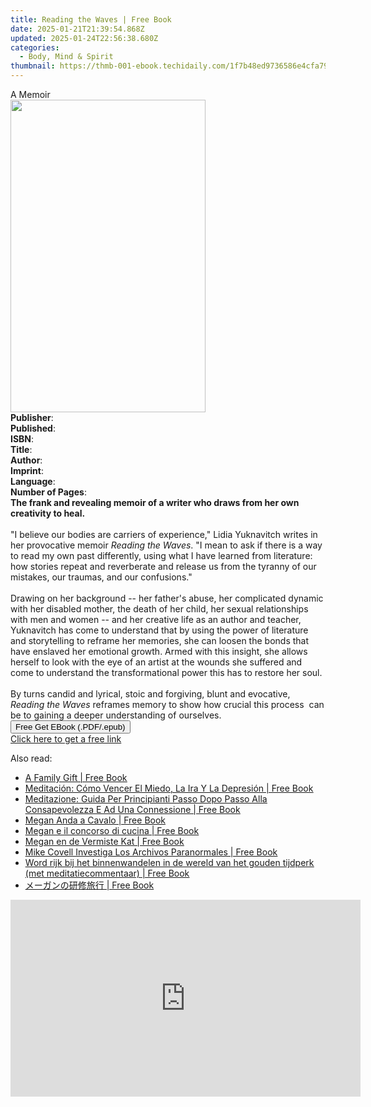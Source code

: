 ```yaml
---
title: Reading the Waves | Free Book
date: 2025-01-21T21:39:54.868Z
updated: 2025-01-24T22:56:38.680Z
categories:
  - Body, Mind & Spirit
thumbnail: https://thmb-001-ebook.techidaily.com/1f7b48ed9736586e4cfa797d3fd4504099065d234b93c127f1f5acad86bff4fa.jpg
---
```

<main id="book-container">
  <div class="flex flex-col">
    <div class="book-brief flex-1 py-6 px-4 sm:p-6 md:py-10 md:px-8">
      <!-- brief-->
      <div class="book-brief-main">A Memoir</div>
    </div>
    <div
      class="book-meta-info flex-1 grid gap-4 col-start-1 col-end-3 row-start-1 sm:mb-6 sm:grid-cols-4 lg:gap-6 lg:col-start-2 lg:row-end-6 lg:row-span-6 lg:mb-0"
    >
      <div
        class="book-meta-info-left place-content-center mt-4 p-4 text-sm leading-6 col-start-2 col-span-2 dark:text-slate-400"
      >
        <img
          class="w-full h-500 object-cover rounded-lg sm:h-255 sm:col-span-2 lg:col-span-full"
          src="https://img-001-ebook.techidaily.com/4490b8788a27b4b24c165ebdaa8297618dbdb63f4cf1e38e01f0367cbebfdbc3.jpg"
          alt=""
          width="312"
          height="500"
        />
      </div>
      <div
        class="book-meta-info-right mt-2 col-start-1 row-start-2 col-span-3 self-center"
      >
        <!-- meta data  -->
        <div class="flex flex-col px-4 md:px-8">
          <div class="flex-1">
            <strong>Publisher</strong>:<span class="px-2"></span>
          </div>
          <div class="flex-1">
            <strong>Published</strong>:<span class="px-2"></span>
          </div>
          <div class="flex-1">
            <strong>ISBN</strong>:<span class="px-2"></span>
          </div>
          <div class="flex-1">
            <strong>Title</strong>:<span class="px-2"></span>
          </div>
          <div class="flex-1">
            <strong>Author</strong>:<span class="px-2"></span>
          </div>
          <div class="flex-1">
            <strong>Imprint</strong>:<span class="px-2"></span>
          </div>
          <div class="flex-1">
            <strong>Language</strong>:<span class="px-2"></span>
          </div>
          <div class="flex-1">
            <strong>Number of Pages</strong>:<span class="px-2"></span>
          </div>
        </div>
      </div>
    </div>
    <div class="book-description flex-1 py-6 px-4 sm:p-6 md:py-10 md:px-8">
      <div class="book-description-main">
        <div accordion-content="" id="description">
          <b
            >The frank and revealing memoir of a writer who draws from her own
            creativity to heal.</b
          ><br /><br />"I believe our bodies are carriers of experience," Lidia
          Yuknavitch writes in her provocative memoir <i>Reading the Waves</i>.
          "I mean to ask if there is a way to read my own past differently,
          using what I have learned from literature: how stories repeat and
          reverberate and release us from the tyranny of our mistakes, our
          traumas, and our confusions."<br /><br />Drawing on her background --
          her father's abuse, her complicated dynamic with her disabled mother,
          the death of her child, her sexual relationships with men and women --
          and her creative life as an author and teacher, Yuknavitch has come to
          understand that by using the power of literature and storytelling to
          reframe her memories, she can loosen the bonds that have enslaved her
          emotional growth. Armed with this insight, she allows herself to look
          with the eye of an artist at the wounds she suffered and come to
          understand the transformational power this has to restore her
          soul.&nbsp;<br /><br />By turns candid and lyrical, stoic and
          forgiving, blunt and evocative, <i>Reading the Waves </i>reframes
          memory to&nbsp;show how crucial this process&nbsp; can be to gaining a
          deeper understanding of ourselves.
        </div>
        <div class="accordion-fader"></div>
      </div>
    </div>
    <div class="book-excerpts flex-1 py-6 px-4 sm:p-6 md:py-10 md:px-8"></div>
    <div
      class="book-about-author flex-1 py-6 px-4 sm:p-6 md:py-10 md:px-8"
    ></div>
    <div class="book-free-get flex-1 py-6 px-4 sm:p-6 md:py-10 md:px-8">
      <button
        id="btn-free-get"
        class="bg-blue-500 hover:bg-blue-700 text-white font-bold py-2 px-4 rounded"
      >
        Free Get EBook (.PDF/.epub)
      </button>
      <div id="countdown-display" class="px-2 text-lg mt-2"></div>
      <a
        id="free-link"
        class="hidden bg-blue-500 hover:bg-blue-700 text-white font-bold py-2 px-4 rounded"
        href="https://www.ebooks.com/en-us/book/211421958/reading-the-waves/lidia-yuknavitch/"
        target="_blank"
        >Click here to get a free link</a
      >
    </div>
    <script>
      let countdownTime = 0;
      let countdownInterval = null;
      document
        .getElementById('btn-free-get')
        .addEventListener('click', startCountdown);
      function startCountdown() {
        countdownTime = new Date().getTime() + 60000 * 3;
        countdownInterval = setInterval(updateCountdown, 1000);
        document.getElementById('btn-free-get').disabled = true;
        document
          .getElementById('btn-free-get')
          .classList.add('bg-gray-500', 'cursor-not-allowed');
      }
      function updateCountdown() {
        let currentTime = new Date().getTime();
        let timeLeft = countdownTime - currentTime;
        let secondsLeft = Math.floor(timeLeft / 1000);
        document.getElementById('countdown-display').innerHTML =
          `Remaining time: ${secondsLeft} seconds.`;
        if (secondsLeft <= 0) {
          clearInterval(countdownInterval);
          document.getElementById('btn-free-get').classList.add('hidden');
          document.getElementById('free-link').classList.remove('hidden');
          document.getElementById('countdown-display').innerHTML = '';
        }
      }
    </script>
  </div>
</main>

<ins class="adsbygoogle"
      style="display:block"
      data-ad-client="ca-pub-7571918770474297"
      data-ad-slot="8358498916"
      data-ad-format="auto"
      data-full-width-responsive="true"></ins>
    

<span class="atpl-alsoreadstyle">Also read:</span>
<div><ul>
<li><a href="https://novels-ebooks.techidaily.com/209983000-9781071535080-a-family-gift/"><u>A Family Gift | Free Book</u></a></li>
<li><a href="https://novels-ebooks.techidaily.com/209982845-9781071533086-meditacion-como-vencer-el-miedo-la-ira-y-la-depresion/"><u>Meditación: Cómo Vencer El Miedo, La Ira Y La Depresión | Free Book</u></a></li>
<li><a href="https://novels-ebooks.techidaily.com/209982833-9781071536711-meditazione-guida-per-principianti-passo-dopo-passo-alla-consapevolezza-e-ad-una-connessione/"><u>Meditazione: Guida Per Principianti Passo Dopo Passo Alla Consapevolezza E Ad Una Connessione | Free Book</u></a></li>
<li><a href="https://novels-ebooks.techidaily.com/209982886-9781071533130-megan-anda-a-cavalo/"><u>Megan Anda a Cavalo | Free Book</u></a></li>
<li><a href="https://novels-ebooks.techidaily.com/209982894-9781071536681-megan-e-il-concorso-di-cucina/"><u>Megan e il concorso di cucina | Free Book</u></a></li>
<li><a href="https://novels-ebooks.techidaily.com/209982868-9781071534502-megan-en-de-vermiste-kat/"><u>Megan en de Vermiste Kat | Free Book</u></a></li>
<li><a href="https://novels-ebooks.techidaily.com/209982997-9781071533208-mike-covell-investiga-los-archivos-paranormales/"><u>Mike Covell Investiga Los Archivos Paranormales | Free Book</u></a></li>
<li><a href="https://novels-ebooks.techidaily.com/209983002-9781071532669-word-rijk-bij-het-binnenwandelen-in-de-wereld-van-het-gouden-tijdperk-met-meditatiecommentaar/"><u>Word rijk bij het binnenwandelen in de wereld van het gouden tijdperk (met meditatiecommentaar) | Free Book</u></a></li>
<li><a href="https://novels-ebooks.techidaily.com/209982994-9781071528815-44oh44o844ks44oz44gu56cu5lu5pef6kgm/"><u>メーガンの研修旅行 | Free Book</u></a></li>
</ul></div>

<!-- affiliate ads begin -->
<iframe width="560" height="315" src="https://www.youtube.com/embed/c1yHj02oP3w?si=mwi3FyP0p68gkBqV" title="YouTube video player" frameborder="0" allow="accelerometer; autoplay; clipboard-write; encrypted-media; gyroscope; picture-in-picture; web-share" referrerpolicy="strict-origin-when-cross-origin" allowfullscreen></iframe>
<!-- affiliate ads end -->

